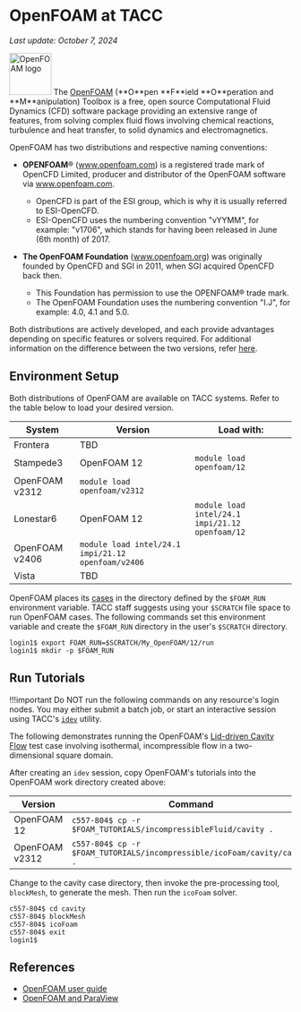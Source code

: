 # OpenFOAM at TACC
*Last update: October 7, 2024*

<img alt="OpenFOAM logo" src="../imgs/openfoam-logo.png" style="width: 75px;" />
The <a href="https://www.openfoam.org">OpenFOAM</a> (**O**pen **F**ield **O**peration and **M**anipulation) Toolbox is a free, open source Computational Fluid Dynamics (CFD) software package providing an extensive range of features, from solving complex fluid flows involving chemical reactions, turbulence and heat transfer, to solid dynamics and electromagnetics.

OpenFOAM has two distributions and respective naming conventions: 

* **OPENFOAM**&reg; (<a href="http://www.openfoam.com">www.openfoam.com</a>) is a registered trade mark of OpenCFD Limited, producer and distributor of the OpenFOAM software via www.openfoam.com.

	* OpenCFD is part of the ESI group, which is why it is usually referred to ESI-OpenCFD.
	* ESI-OpenCFD uses the numbering convention "vYYMM", for example: "v1706", which stands for having been released in June (6th month) of 2017.

* **The OpenFOAM Foundation** (<a href="http://www.openfoam.org">www.openfoam.org</a>) was originally founded by OpenCFD and SGI in 2011, when SGI acquired OpenCFD back then.

	* This Foundation has permission to use the OPENFOAM&reg; trade mark.
	* The OpenFOAM Foundation uses the numbering convention "I.J", for example: 4.0, 4.1 and 5.0.

Both distributions are actively developed, and each provide advantages depending on specific features or solvers required. For additional information on the difference between the two versions, refer <a href="https://www.cfd-online.com/Forums/openfoam/197150-openfoam-com-versus-openfoam-org-version-use.html">here</a>.


## Environment Setup

Both distributions of OpenFOAM are available on TACC systems. Refer to the table below to load your desired version.

System | Version | Load with:
-- | -- | --
Frontera | TBD | 
Stampede3 | OpenFOAM 12 | `module load openfoam/12`
| OpenFOAM v2312 | `module load openfoam/v2312`
Lonestar6 | OpenFOAM 12 | `module load intel/24.1  impi/21.12 openfoam/12`
| OpenFOAM v2406 | `module load intel/24.1  impi/21.12 openfoam/v2406`
Vista | TBD |


OpenFOAM places its <a href="https://cfd.direct/openfoam/user-guide/cases/">cases</a> in the directory defined by the `$FOAM_RUN` environment variable. TACC staff suggests using your `$SCRATCH` file space to run OpenFOAM cases. The following commands set this environment variable and create the `$FOAM_RUN` directory in the user's `$SCRATCH` directory.

```cmd-line
login1$ export FOAM_RUN=$SCRATCH/My_OpenFOAM/12/run
login1$ mkdir -p $FOAM_RUN
```

## Run Tutorials

!!!important
	Do NOT run the following commands on any resource's login nodes. You may either submit a batch job, or start an interactive session using TACC's <a href="../idev">`idev`</a>  utility.

The following demonstrates running the OpenFOAM's <a href="https://cfd.direct/openfoam/user-guide/v7-cavity/%23x5-40002.1">Lid-driven Cavity Flow</a> test case involving isothermal, incompressible flow in a two-dimensional square domain.

After creating an `idev` session, copy OpenFOAM's tutorials into the OpenFOAM work directory created above:

Version | Command
-- | --
OpenFOAM 12 | `c557-804$ cp -r $FOAM_TUTORIALS/incompressibleFluid/cavity .`
OpenFOAM v2312 | `c557-804$ cp -r $FOAM_TUTORIALS/incompressible/icoFoam/cavity/cavity .`

Change to the cavity case directory, then invoke the pre-processing tool, `blockMesh`, to generate the mesh. Then run the `icoFoam` solver.

```cmd-line
c557-804$ cd cavity
c557-804$ blockMesh
c557-804$ icoFoam
c557-804$ exit
login1$
```

## References

* <a href="https://www.openfoam.org/resources/">OpenFOAM user guide</a>
* <a href="https://cfd.direct/openfoam/features/">OpenFOAM and ParaView</a>
